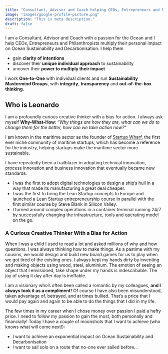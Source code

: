 ```yaml
---
title: "Consultant, Advisor and Coach helping CEOs, Entrepreneurs and Philanthropists multiply their personal impact on Ocean Sustainability"
image: "images/google-profile-picture.png"
description: "This is meta description."
draft: false
---
```

I am a Consultant, Advisor and Coach with a passion for the Ocean and I help CEOs, Entrepreneurs and Philanthropists multiply their personal impact on Ocean Sustainability and Decarbonisation. I help them 

- gain __clarity of intentions__
- discover their __unique individual approach__ to sustainability
- uncover their __power to multiply their impact__

I work __One-to-One__ with individual clients and run __Sustainability Mastermind Groups__, with __integrity__, __transparency__ and __out-of-the-box thinking__. 


## Who is Leonardo

I am a profoundly curious creative thinker with a bias for action. I always ask myself __Why-What-How__: _“Why things are how they are, what can we do to change them for the better, how can we take action now?“_

I am known in the maritime sector as the founder of [Startup Wharf](https://startupwharf.com), the first ever niche community of maritime startups, which has become a reference for the industry, helping startups make the maritime sector more sustainable.

I have repeatedly been a trailblazer in adopting technical innovation, process innovation and business innovation that eventually became new standards.

- I was the first to adopt digital technologies to design a ship’s hull in a way that made its manufacturing a great deal cheaper.
- I was the first to bring the Lean Startup concepts to Europe and launched a Lean Startup entrepreneurship course in parallel with the first similar course by Steve Blank in Silicon Valley.
- I turned around complex operations in a container terminal running 24/7 by successfully changing the infrastructure, tools and operating model on the go.

### A Curious Creative Thinker With a Bias for Action

When I was a child I used to read a lot and asked millions of why and how questions. I was always thinking how to make things. As a pastime with my cousins, we would design and build new board games for us to play when we got tired of the existing ones. I always kept my hands dirty by inventing and making objects using wood, steel, aluminium. The emotion of seeing an object that I envisioned, take shape under my hands is indescribable. The joy of using it day after day is ineffable.

I am a visionary who’s often been called a romantic by my colleagues, __and I always took it as a compliment!__ Of course I have also been misunderstood, taken advantage of, betrayed, and at times bullied. That’s a price that I would pay again and again to be able to do the things that I did in my life.

The few times in my career when I chose money over passion I paid a hefty price. I need to follow my passion to gain the most, both personally and financially! Today I have a couple of moonshots that I want to achieve (who knows what will come next!):

- I want to achieve an exponential impact on Ocean Sustainability and Decarbonisation
- I want to sail solo on a route that no-one ever sailed before... 
